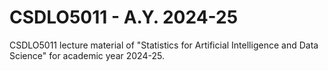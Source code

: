 # CSDLO5011 - A.Y. 2024-25
CSDLO5011 lecture material of "Statistics for Artificial Intelligence and Data Science" for academic year 2024-25.
